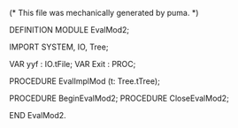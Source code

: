 
(* This file was mechanically generated by puma. *)

DEFINITION MODULE EvalMod2;

IMPORT SYSTEM, IO, Tree;


VAR yyf        : IO.tFile;
VAR Exit       : PROC;

PROCEDURE EvalImplMod (t: Tree.tTree);

PROCEDURE BeginEvalMod2;
PROCEDURE CloseEvalMod2;

END EvalMod2.

